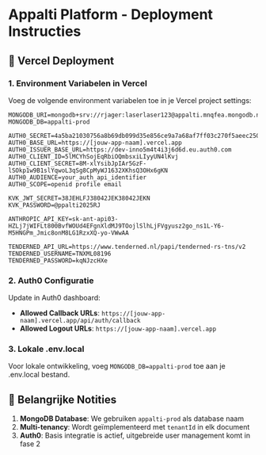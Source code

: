 # Appalti Platform - Deployment Instructies

## 🚀 Vercel Deployment

### 1. Environment Variabelen in Vercel

Voeg de volgende environment variabelen toe in je Vercel project settings:

```
MONGODB_URI=mongodb+srv://rjager:laserlaser123@appalti.mnqfea.mongodb.net/
MONGODB_DB=appalti-prod

AUTH0_SECRET=4a5ba21030756a8b69db099d35e856ce9a7a68af7ff03c270f5aeec250b294dc
AUTH0_BASE_URL=https://[jouw-app-naam].vercel.app
AUTH0_ISSUER_BASE_URL=https://dev-inno5m4t4i3j6d6d.eu.auth0.com
AUTH0_CLIENT_ID=5lMCYhSojEqRbiOQmbsxiLIyyUN4lKvj
AUTH0_CLIENT_SECRET=8M-xlYsibJpIAr5GzF-lSOkp1w9B1slYqwoL3qSg8CpMyWJ1632XKhsQ3OHx6gKN
AUTH0_AUDIENCE=your_auth_api_identifier
AUTH0_SCOPE=openid profile email

KVK_JWT_SECRET=38JEHLFJ38042JEK38042JEKN
KVK_PASSWORD=@ppalti2025RJ

ANTHROPIC_API_KEY=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

TENDERNED_API_URL=https://www.tenderned.nl/papi/tenderned-rs-tns/v2
TENDERNED_USERNAME=TNXML08196
TENDERNED_PASSWORD=kqNJzcHXe
```

### 2. Auth0 Configuratie

Update in Auth0 dashboard:
- **Allowed Callback URLs**: `https://[jouw-app-naam].vercel.app/api/auth/callback`
- **Allowed Logout URLs**: `https://[jouw-app-naam].vercel.app`

### 3. Lokale .env.local

Voor lokale ontwikkeling, voeg `MONGODB_DB=appalti-prod` toe aan je .env.local bestand.

## 📝 Belangrijke Notities

1. **MongoDB Database**: We gebruiken `appalti-prod` als database naam
2. **Multi-tenancy**: Wordt geïmplementeerd met `tenantId` in elk document
3. **Auth0**: Basis integratie is actief, uitgebreide user management komt in fase 2